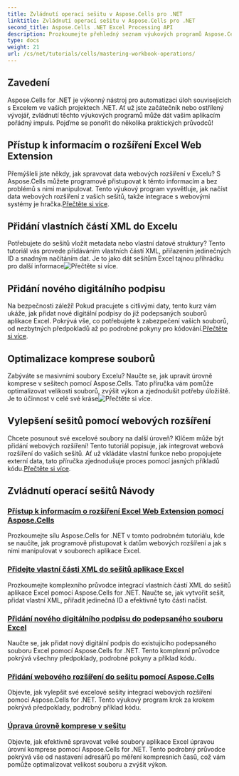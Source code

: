 ```yaml
---
title: Zvládnutí operací sešitu v Aspose.Cells pro .NET
linktitle: Zvládnutí operací sešitu v Aspose.Cells pro .NET
second_title: Aspose.Cells .NET Excel Processing API
description: Prozkoumejte přehledný seznam výukových programů Aspose.Cells for .NET, včetně průvodců pro přístup k datům webových rozšíření, přidávání digitálních podpisů a úpravu úrovní komprese.
type: docs
weight: 21
url: /cs/net/tutorials/cells/mastering-workbook-operations/
---
```

## Zavedení

Aspose.Cells for .NET je výkonný nástroj pro automatizaci úloh souvisejících s Excelem ve vašich projektech .NET. Ať už jste začátečník nebo ostřílený vývojář, zvládnutí těchto výukových programů může dát vašim aplikacím pořádný impuls. Pojďme se ponořit do několika praktických průvodců!  

## Přístup k informacím o rozšíření Excel Web Extension  

Přemýšleli jste někdy, jak spravovat data webových rozšíření v Excelu? S Aspose.Cells můžete programově přistupovat k těmto informacím a bez problémů s nimi manipulovat. Tento výukový program vysvětluje, jak načíst data webových rozšíření z vašich sešitů, takže integrace s webovými systémy je hračka.[Přečtěte si více](./accessing-excel-web-extension-information/).  

## Přidání vlastních částí XML do Excelu  

 Potřebujete do sešitů vložit metadata nebo vlastní datové struktury? Tento tutoriál vás provede přidáváním vlastních částí XML, přiřazením jedinečných ID a snadným načítáním dat. Je to jako dát sešitům Excel tajnou přihrádku pro další informace![Přečtěte si více](./add-custom-xml-parts/).  

## Přidání nového digitálního podpisu  

 Na bezpečnosti záleží! Pokud pracujete s citlivými daty, tento kurz vám ukáže, jak přidat nové digitální podpisy do již podepsaných souborů aplikace Excel. Pokrývá vše, co potřebujete k zabezpečení vašich souborů, od nezbytných předpokladů až po podrobné pokyny pro kódování.[Přečtěte si více](./adding-new-digital-signature-to-signed-excel-file/).  

## Optimalizace komprese souborů  

Zabýváte se masivními soubory Excelu? Naučte se, jak upravit úrovně komprese v sešitech pomocí Aspose.Cells. Tato příručka vám pomůže optimalizovat velikosti souborů, zvýšit výkon a zjednodušit potřeby úložiště. Je to účinnost v celé své kráse![Přečtěte si více](./adjusting-compression-level/). 
 
## Vylepšení sešitů pomocí webových rozšíření  

 Chcete posunout své excelové soubory na další úroveň? Klíčem může být přidání webových rozšíření! Tento tutoriál popisuje, jak integrovat webová rozšíření do vašich sešitů. Ať už vkládáte vlastní funkce nebo propojujete externí data, tato příručka zjednodušuje proces pomocí jasných příkladů kódu.[Přečtěte si více](./adding-web-extension/).  

## Zvládnutí operací sešitů Návody
### [Přístup k informacím o rozšíření Excel Web Extension pomocí Aspose.Cells](./accessing-excel-web-extension-information/)
Prozkoumejte sílu Aspose.Cells for .NET v tomto podrobném tutoriálu, kde se naučíte, jak programově přistupovat k datům webových rozšíření a jak s nimi manipulovat v souborech aplikace Excel.
### [Přidejte vlastní části XML do sešitů aplikace Excel](./add-custom-xml-parts/)
Prozkoumejte komplexního průvodce integrací vlastních částí XML do sešitů aplikace Excel pomocí Aspose.Cells for .NET. Naučte se, jak vytvořit sešit, přidat vlastní XML, přiřadit jedinečná ID a efektivně tyto části načíst.
### [Přidání nového digitálního podpisu do podepsaného souboru Excel](./adding-new-digital-signature-to-signed-excel-file/)
Naučte se, jak přidat nový digitální podpis do existujícího podepsaného souboru Excel pomocí Aspose.Cells for .NET. Tento komplexní průvodce pokrývá všechny předpoklady, podrobné pokyny a příklad kódu.
### [Přidání webového rozšíření do sešitu pomocí Aspose.Cells](./adding-web-extension/)
Objevte, jak vylepšit své excelové sešity integrací webových rozšíření pomocí Aspose.Cells for .NET. Tento výukový program krok za krokem pokrývá předpoklady, podrobný příklad kódu.
### [Úprava úrovně komprese v sešitu](./adjusting-compression-level/)
Objevte, jak efektivně spravovat velké soubory aplikace Excel úpravou úrovní komprese pomocí Aspose.Cells for .NET. Tento podrobný průvodce pokrývá vše od nastavení adresářů po měření kompresních časů, což vám pomůže optimalizovat velikost souboru a zvýšit výkon.